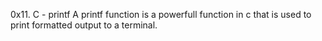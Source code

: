 0x11. C - printf
A printf function is a powerfull function in c that is used to print formatted output to a terminal.
